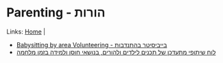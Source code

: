 # Parenting - הורות
Links: [Home](home.md) |

- [Babysitting by area Volunteering - בייביסיטר בהתנדבות](<https://docs.google.com/document/d/12_tev4KfnUt0RxAw3MRmQCo2d1kxe5WBzSVolOsNV2A/edit>)
- [לוח שיתופי מתעדכן של תכנים לילדים ולהורים, בנושאי חוסן ולמידה בזמן מלחמה](<https://padlet.com/tamar_haritan/edtech-and-resilience-il-yfyeoe3txhn6kgpu>)